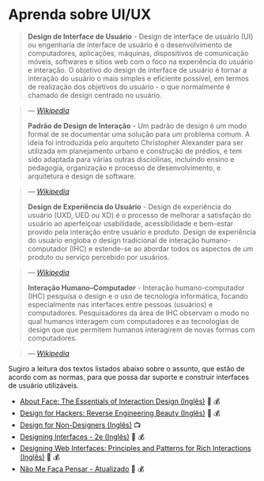 # Aprenda sobre UI/UX

> **Design de Interface de Usuário** - Design de interface de usuário (UI) ou engenharia de interface de usuário é o desenvolvimento de computadores, aplicações, máquinas, dispositivos de comunicação móveis, softwares e sítios web com o foco na experiência do usuário e interação. O objetivo do design de interface de usuário é tornar a interação do usuário o mais simples e eficiente possível, em termos de realização dos objetivos do usuário - o que normalmente é chamado de design centrado no usuário.

><cite>&#8212; [Wikipedia](https://pt.wikipedia.org/wiki/Design_de_interface_de_usu%C3%A1rio)</cite>
> 
> **Padrão de Design de Interação** - Um padrão de design é um modo formal de se documentar uma solução para um problema comum. A ideia foi introduzida pelo arquiteto Christopher Alexander para ser utilizada em planejamento urbano e construção de prédios, e tem sido adaptada para várias outras disciolinas, incluindo ensino e pedagogia, organização e processo de desenvolvimento, e arquitetura e design de software.

><cite>&#8212; [Wikipedia](https://en.wikipedia.org/wiki/Design_pattern)</cite>
>  
> **Design de Experiência do Usuário** - Design de experiência do usuário (UXD, UED ou XD) é o processo de melhorar a satisfação do usuário ao aperfeiçoar usabilidade, acessibilidade e bem-estar provido pela interação entre usuário e produto. Design de experiência do usuário engloba o design tradicional de interação humano-computador (IHC) e estende-se ao abordar todos os aspectos de um produto ou serviço percebido por usuários.

><cite>&#8212; [Wikipedia](https://en.wikipedia.org/wiki/User_experience_design)</cite>
>  
> **Interação Humano–Computador** - Interação humano-computador (IHC) pesquisa o design e o uso de tecnologia informática, focando especialmente nas interfaces entre pessoas (usuários) e computadores. Pesquisadores da área de IHC observam o modo no qual humanos interagem com computadores e as tecnologias de design que que permitem humanos interagirem de novas formas com computadores.

><cite>&#8212; [Wikipedia](https://pt.wikipedia.org/wiki/Intera%C3%A7%C3%A3o_humano-computador)</cite>

Sugiro a leitura dos textos listados abaixo sobre o assunto, que estão de acordo com as normas, para que possa dar suporte e construir interfaces de usuário utilizáveis.

* [About Face: The Essentials of Interaction Design (Inglês)](https://www.amazon.com.br/About-Face-Essentials-Interaction-Design/dp/1118766571/ref=sr_1_1?ie=UTF8&qid=1492197697&sr=8-1&keywords=alan+cooper) :book: :moneybag:
* [Design for Hackers: Reverse Engineering Beauty (Inglês)](https://www.amazon.com.br/Design-Hackers-Reverse-Engineering-Beauty-ebook/dp/B005J578EW/ref=sr_1_1?s=books&ie=UTF8&qid=1492197740&sr=1-1&keywords=David+Kadavy) :book: :moneybag:
* [Design for Non-Designers (Inglês)](https://www.youtube.com/watch?v=ZbrzdMaumNk&feature=youtu.be) :tv:
* [Designing Interfaces - 2e (Inglês)](https://www.amazon.com.br/Designing-Interfaces-2e-Jenifer-Tidwell/dp/1449379702/ref=sr_1_1?s=books&ie=UTF8&qid=1492197805&sr=1-1&keywords=Jenifer+Tidwell) :book: :moneybag:
* [Designing Web Interfaces: Principles and Patterns for Rich Interactions (Inglês)](https://www.amazon.com.br/Designing-Web-Interfaces-Principles-Interactions-ebook/dp/B0026OR33U/ref=sr_1_3?s=books&ie=UTF8&qid=1492197858&sr=1-3&keywords=Theresa+Neil) :book: :moneybag:
* [Não Me Faça Pensar - Atualizado](https://www.amazon.com.br/N%C3%A3o-Me-Fa%C3%A7a-Pensar-Atualizado/dp/8576088509/ref=sr_1_1?s=books&ie=UTF8&qid=1492197903&sr=1-1&keywords=Steve+Krug) :book: :moneybag:

